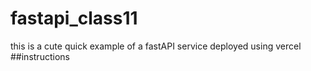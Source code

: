 # fastapi_class11
this is a cute quick example of a fastAPI service deployed using vercel
##instructions 